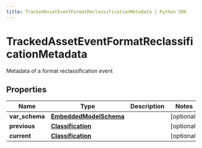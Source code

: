 ```yaml
---
title: TrackedAssetEventFormatReclassificationMetadata | Python SDK
---
```


# TrackedAssetEventFormatReclassificationMetadata

Metadata of a format reclassification event

## Properties

Name | Type | Description | Notes
------------ | ------------- | ------------- | -------------
**var_schema** | [**EmbeddedModelSchema**](EmbeddedModelSchema) |  | [optional] 
**previous** | [**Classification**](Classification) |  | [optional] 
**current** | [**Classification**](Classification) |  | [optional] 


